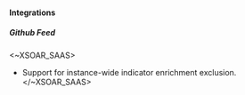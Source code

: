 
#### Integrations

##### Github Feed

<~XSOAR_SAAS>
- Support for instance-wide indicator enrichment exclusion.
</~XSOAR_SAAS>
